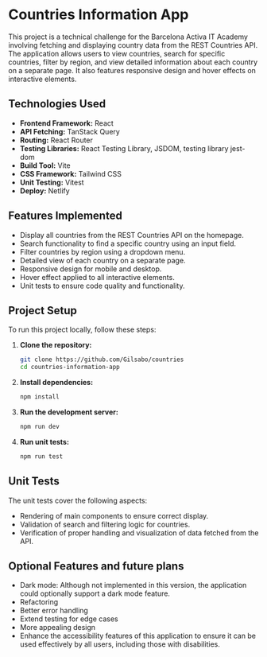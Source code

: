 # Countries Information App

This project is a technical challenge for the Barcelona Activa IT Academy involving fetching and displaying country data from the REST Countries API. The application allows users to view countries, search for specific countries, filter by region, and view detailed information about each country on a separate page. It also features responsive design and hover effects on interactive elements.

## Technologies Used

- **Frontend Framework:** React
- **API Fetching:** TanStack Query
- **Routing:** React Router
- **Testing Libraries:** React Testing Library, JSDOM, testing library jest-dom
- **Build Tool:** Vite
- **CSS Framework:** Tailwind CSS
- **Unit Testing:** Vitest
- **Deploy:** Netlify

## Features Implemented

- Display all countries from the REST Countries API on the homepage.
- Search functionality to find a specific country using an input field.
- Filter countries by region using a dropdown menu.
- Detailed view of each country on a separate page.
- Responsive design for mobile and desktop.
- Hover effect applied to all interactive elements.
- Unit tests to ensure code quality and functionality.

## Project Setup

To run this project locally, follow these steps:

1. **Clone the repository:**

   ```bash
   git clone https://github.com/Gilsabo/countries
   cd countries-information-app

2. **Install dependencies:**

   ```bash
   npm install
   
3. **Run the development server:**
   
   ```bash
   npm run dev
   
4. **Run unit tests:**

   ```bash
   npm run test

## Unit Tests

The unit tests cover the following aspects:

- Rendering of main components to ensure correct display.
- Validation of search and filtering logic for countries.
- Verification of proper handling and visualization of data fetched from the API.

## Optional Features and future plans

- Dark mode: Although not implemented in this version, the application could optionally support a dark mode feature.
- Refactoring
- Better error handling
- Extend testing for edge cases
- More appealing design
- Enhance the accessibility features of this application to ensure it can be used effectively by all users, including those with disabilities.
